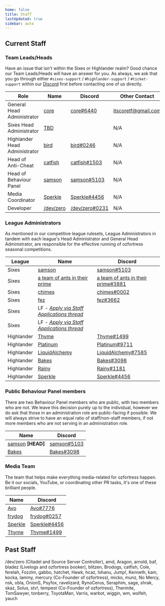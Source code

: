 ```yaml
---
home: false
title: Staff
lastUpdated: true
sidebar: auto
---
```


## Current Staff

### Team Leads/Heads
Have an issue that isn't within the Sixes or Highlander realm? Good chance our Team Leads/Heads will have an answer for you. As always, we ask that you go through either `#sixes-support` / `#highlander-support` / `#ticket-support` within our [Discord](https://discord.gg/7E6kC2H) first before contacting one of us directly.

| Role | Name | Discord | Other Contact |
| ---- | ---- | ------- | ------------- |
| General Head Administrator | [core](https://ozfortress.com/users/491) | [core#6440](https://discordapp.com/users/226205616773922816) | [itscoretf@gmail.com](mailto:itscoretf@gmail.com) |
| Sixes Head Administrator | [TBD]() |  | N/A |
| Highlander Head Administrator | [bird](https://ozfortress.com/users/139) | [bird#0246](https://discordapp.com/users/103861958339469312) | N/A |
| Head of Anti-Cheat | [catfish](https://ozfortress.com/users/96) | [catfish#1503](https://discordapp.com/users/129062149640159232) | N/A |
| Head of Behaviour Panel | [samson](https://ozfortress.com/users/205) | [samson#5103](https://discordapp.com/users/76537156578840576) | N/A |
| Media Coordinator | [Sperkle](https://ozfortress.com/users/618) | [Sperkle#4456](https://discordapp.com/users/180875592923611145) | N/A |
| Developer | [/dev/zero](https://ozfortress.com/users/2) | [/dev/zero#0231](https://discordapp.com/users/131721186869641216) | N/A |

### League Administrators
As mentioned in our competitive league rulesets, League Administrators in tandem with each league's Head Administrator and General Head Administrator, are responsible for the effective running of ozfortress seasonal competitions.

| League | Name | Discord |
| ---- | ---- | ------- |
| Sixes | [samson](https://ozfortress.com/users/205) | [samson#5103](https://discordapp.com/users/76537156578840576) |
| Sixes | [a team of ants in their prime](https://ozfortress.com/users/1561) | [a team of ants in their prime#3881](https://discordapp.com/users/) |
| Sixes | [chimes](https://ozfortress.com/users/2244) | [chimes#0002](https://discordapp.com/users/198678356454014976) |
| Sixes | [fez](https://ozfortress.com/users/13) | [fez#3662](https://discordapp.com/users/172622689180188672) |
| Sixes | LF *- [Apply via Staff Applications thread](https://ozfortress.com/forums/topics/24)* |  |
| Sixes | LF *- [Apply via Staff Applications thread](https://ozfortress.com/forums/topics/24)* |  |
| Highlander | [Thyme](https://ozfortress.com/users/150) | [Thyme#1499](https://discordapp.com/users/132287870886084608) |
| Highlander | [Platinum](https://ozfortress.com/users/1444) | [Platinum#9711](https://discordapp.com/users/904964681809158175) |
| Highlander | [LiquidAlchemy](https://ozfortress.com/users/2942) | [LiquidAlchemy#7585](https://discordapp.com/users/508970427524186121) |
| Highlander | [Bakes](https://ozfortress.com/users/4024) | [Bakes#3098](https://discordapp.com/users/107338388662648832) |
| Highlander | [Rainy](https://ozfortress.com/users/3124) | [Rainy#1181](https://discordapp.com/users/107399782162558976) |
| Highlander | [Sperkle](https://ozfortress.com/users/618) | [Sperkle#4456](https://discordapp.com/users/180875592923611145) |

### Public Behaviour Panel members
There are two Behaviour Panel members who are public, with two members who are not. We leave this decision purely up to the individual, however we do ask that those in an administration role are public-facing if possible. We will always strive to have an equal ratio of staff/non-staff members, if not more members who are not serving in an administration role.

| Name | Discord |
| ---- | ------- |
| [samson](https://ozfortress.com/users/205) **[HEAD]** | [samson#5103](https://discordapp.com/users/76537156578840576) |
| [Bakes](https://ozfortress.com/users/4024) | [Bakes#3098](https://discordapp.com/users/107338388662648832) |

### Media Team
The team that helps make everything media-related for ozfortress happen. Be it our socials, YouTube, or coordinating other PR tasks, it's one of these brilliant people.

| Name | Discord |
| ---- | ------- |
| [Avo](https://ozfortress.com/users/3071) | [Avo#7776](https://discordapp.com/users/707039384477761599) |
| [frydog](https://ozfortress.com/users/982) | [frydog#0257](https://discordapp.com/users/217181409897349121) |
| [Sperkle](https://ozfortress.com/users/618) | [Sperkle#4456](https://discordapp.com/users/180875592923611145) |
| [Thyme](https://ozfortress.com/users/150) | [Thyme#1499](https://discordapp.com/users/132287870886084608) |

## Past Staff

/dev/zero (Citadel and Source Server Controller),
amd,
Aragon,
arnold,
baf,
bladez (Livelogs and ozfortress booker),
blitzen,
Brodogs,
catfish,
Cole,
ferelah,
Fozzlm,
gabbo,
hatchet,
Hawk,
hcaz,
Ishanu,
Jump!,
Kenneth,
kam,
kocka,
lammy,
mercury (Co-Founder of ozfortress),
micko,
munz,
No Mercy,
nsk,
obla,
OnionS,
Psyfox,
ravelizard,
RynoCerus,
Seraphim,
sage,
shrak,
skaz,
Solus,
stv!,
tempest (Co-Founder of ozfortress),
Thermite,
TomSawyer,
tonberry,
ToyotaMan,
Varris,
warbot,
wiggin,
wm,
wolfeh,
yauch
